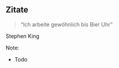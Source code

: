 ## <i class="far fa-keyboard"></i> Zitate
<blockquote cite="http://searchservervirtualization.techtarget.com/definition/Our-Favorite-Technology-Quotations">
						&ldquo;Ich arbeite gewöhnlich bis Bier Uhr&rdquo;</blockquote>
					Stephen King

Note:
- Todo
